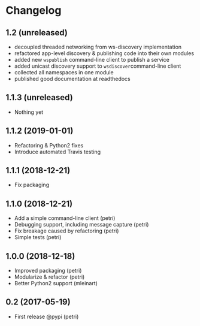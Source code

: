 Changelog
==========

1.2 (unreleased)
----------------

- decoupled threaded networking from ws-discovery implementation
- refactored app-level discovery & publishing code into their own modules
- added new ``wspublish`` command-line client to publish a service
- added unicast discovery support to ``wsdiscover``command-line client
- collected all namespaces in one module
- published good documentation at readthedocs

1.1.3 (unreleased)
-------------------

- Nothing yet

1.1.2 (2019-01-01)
-------------------

- Refactoring & Python2 fixes
- Introduce automated Travis testing

1.1.1 (2018-12-21)
-------------------

- Fix packaging

1.1.0 (2018-12-21)
-------------------

- Add a simple command-line client (petri)
- Debugging support, including message capture (petri)
- Fix breakage caused by refactoring (petri)
- Simple tests (petri)

1.0.0 (2018-12-18)
-------------------

- Improved packaging (petri)
- Modularize & refactor (petri)
- Better Python2 support (mleinart)

0.2 (2017-05-19)
-----------------

- First release @pypi (petri)
